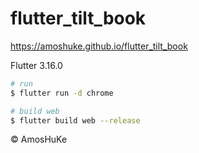 # flutter_tilt_book

https://amoshuke.github.io/flutter_tilt_book

Flutter 3.16.0

```sh
# run
$ flutter run -d chrome

# build web
$ flutter build web --release
```
© AmosHuKe
